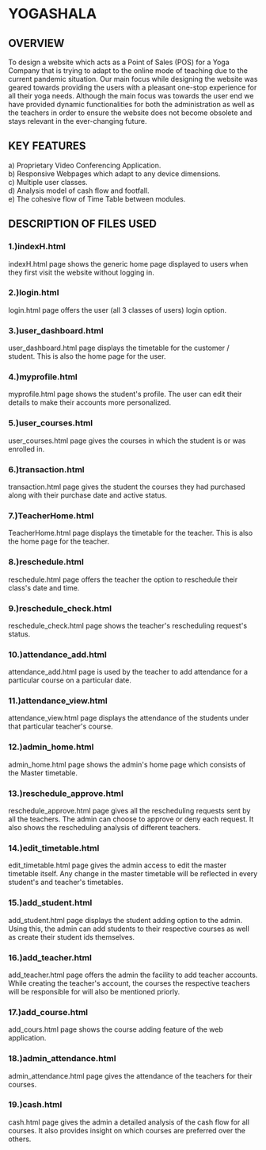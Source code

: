 <h1>YOGASHALA</h1>

<h2>OVERVIEW</h2>
<p>To design a website which acts as a Point of Sales (POS) for a Yoga Company that is trying to adapt to the online mode of teaching due to the current pandemic situation.
Our main focus while designing the website was geared towards providing the users with a pleasant one-stop experience for all their yoga needs. 
Although the main focus was towards the user end we have provided dynamic functionalities for both the administration as well as the teachers 
in order to ensure the website does not become obsolete and stays relevant in the ever-changing future.</p>

<h2>KEY FEATURES</h2>
a) Proprietary Video Conferencing Application.<br>
b) Responsive Webpages which adapt to any device dimensions.<br>
c) Multiple user classes.<br>
d) Analysis model of cash flow and footfall.<br>
e) The cohesive flow of Time Table between modules.<br>

<h2>DESCRIPTION OF FILES USED</h2>
<h3>1.)indexH.html</h3>
indexH.html page shows the generic home page displayed to users when they first visit the website without logging in.

<h3>2.)login.html</h3>
login.html page offers the user (all 3 classes of users) login option.

<h3>3.)user_dashboard.html</h3>
user_dashboard.html page displays the timetable for the customer / student. This is also the home page for the user.

<h3>4.)myprofile.html</h3>
myprofile.html page shows the student's profile. The user can edit their details to make their accounts more personalized.

<h3>5.)user_courses.html</h3>
user_courses.html page gives the courses in which the student is or was enrolled in.

<h3>6.)transaction.html</h3>
transaction.html page gives the student the courses they had purchased along with their purchase date and active status.

<h3>7.)TeacherHome.html</h3>
TeacherHome.html page displays the timetable for the teacher. This is also the home page for the teacher.

<h3>8.)reschedule.html</h3>
reschedule.html page offers the teacher the option to reschedule their class's date and time.

<h3>9.)reschedule_check.html</h3>
reschedule_check.html page shows the teacher's rescheduling request's status.

<h3>10.)attendance_add.html</h3>
attendance_add.html page is used by the teacher to add attendance for a particular course on a particular date.

<h3>11.)attendance_view.html</h3>
attendance_view.html page displays the attendance of the students under that particular teacher's course.

<h3>12.)admin_home.html</h3>
admin_home.html page shows the admin's home page which consists of the Master timetable.

<h3>13.)reschedule_approve.html</h3>
reschedule_approve.html page gives all the rescheduling requests sent by all the teachers. The admin can choose to approve or deny each request. It also shows the rescheduling analysis of different teachers.

<h3>14.)edit_timetable.html</h3>
edit_timetable.html page gives the admin access to edit the master timetable itself. Any change in the master timetable will be reflected in every student's and teacher's timetables.

<h3>15.)add_student.html</h3>
add_student.html page displays the student adding option to the admin. Using this, the admin can add students to their respective courses as well as create their student ids themselves.

<h3>16.)add_teacher.html</h3>
add_teacher.html page offers the admin the facility to add teacher accounts. While creating the teacher's account, the courses the respective teachers will be responsible for will also be mentioned priorly.

<h3>17.)add_course.html</h3>
add_cours.html page shows the course adding feature of the web application.

<h3>18.)admin_attendance.html</h3>
admin_attendance.html page gives the attendance of the teachers for their courses.

<h3>19.)cash.html</h3>
cash.html page gives the admin a detailed analysis of the cash flow for all courses. It also provides insight on which courses are preferred over the others.
